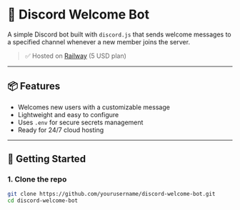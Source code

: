 # 🤖 Discord Welcome Bot

A simple Discord bot built with `discord.js` that sends welcome messages to a specified channel whenever a new member joins the server.

> ✅ Hosted on [Railway](https://railway.app/) (5 USD plan)

---

## 📦 Features

- Welcomes new users with a customizable message
- Lightweight and easy to configure
- Uses `.env` for secure secrets management
- Ready for 24/7 cloud hosting

---

## 🚀 Getting Started

### 1. Clone the repo

```bash
git clone https://github.com/yourusername/discord-welcome-bot.git
cd discord-welcome-bot
